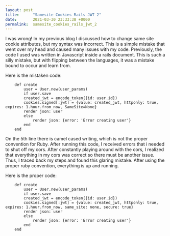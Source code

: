 ```yaml
---
layout: post
title:      "Samesite Cookies Rails JWT 2"
date:       2021-03-30 23:33:38 +0000
permalink:  samesite_cookies_rails_jwt_2
---
```



I was wrong! In my previous blog I discussed how to change same site cookie attributes, but my syntax was incorrect. This is a simple mistake that went over my head and caused many issues with my code. Previously, the code I used was written in Javascript inside a rails document. This is such a silly mistake, but with flipping between the languages, it was a mistake bound to occur and learn from.

Here is the mistaken code:
```
    def create
        user = User.new(user_params)
        if user.save
        created_jwt = encode_token({id: user.id})
        cookies.signed[:jwt] = {value: created_jwt, httponly: true, expires: 1.hour.from_now, SameSite=None}
        render json: user
        else
            render json: {error: 'Error creating user'}
        end
    end
```

On the 5th line there is camel cased writing, which is not the proper convention for Ruby. After running this code, I received errors that i needed to shut off my cors. After constantly playing around with the cors, I realized that everything in my cors was correct so there must be another issue. Thus, I traced back my steps and found this glaring mistake. After using the proper ruby convention, everything is up and running.

Here is the proper code:
```
    def create
        user = User.new(user_params)
        if user.save
        created_jwt = encode_token({id: user.id})
        cookies.signed[:jwt] = {value: created_jwt, httponly: true, expires: 1.hour.from_now, same_site: none, secure: true}
        render json: user
        else
            render json: {error: 'Error creating user'}
        end
    end
```
